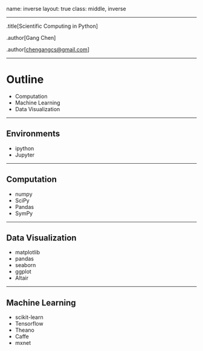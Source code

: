 name: inverse
layout: true
class: middle, inverse

---
.title[Scientific Computing in Python]

.author[Gang Chen]

.author[chengangcs@gmail.com]

---
# Outline

* Computation
* Machine Learning
* Data Visualization
---

## Environments

* ipython
* Jupyter

---
## Computation

* numpy
* SciPy
* Pandas
* SymPy


---
## Data Visualization

* matplotlib
* pandas
* seaborn
* ggplot
* Altair
---

## Machine Learning

* scikit-learn
* Tensorflow
* Theano
* Caffe
* mxnet

